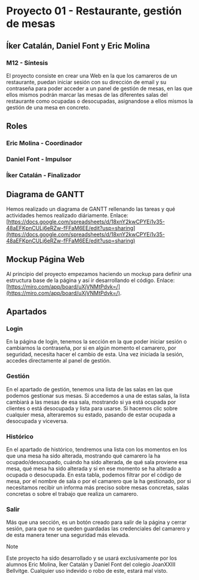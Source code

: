 # Proyecto 01 - Restaurante, gestión de mesas
## Íker Catalán, Daniel Font y Eric Molina
### M12 - Síntesis

El proyecto consiste en crear una Web en la que los camareros de un restaurante, puedan iniciar sesión con su dirección de email y su contraseña para poder acceder a un panel de gestión de mesas, en las que ellos mismos podrán marcar las mesas de las diferentes salas del restaurante como ocupadas o desocupadas, asignandose a ellos mismos la gestión de una mesa en concreto.

## Roles
### Eric Molina - Coordinador
### Daniel Font - Impulsor
### Íker Catalán - Finalizador

## Diagrama de GANTT
Hemos realizado un diagrama de GANTT rellenando las tareas y qué actividades hemos realizado diáriamente.
Enlace: [https://docs.google.com/spreadsheets/d/18xnY2kwCPYEi1v35-48aEFKpnCULj6eRZw-fFFaM6EE/edit?usp=sharing](https://docs.google.com/spreadsheets/d/18xnY2kwCPYEi1v35-48aEFKpnCULj6eRZw-fFFaM6EE/edit?usp=sharing)

## Mockup Página Web
Al principio del proyecto empezamos haciendo un mockup para definir una estructura base de la página y así ir desarrollando el código.
Enlace: [https://miro.com/app/board/uXjVNMtPdvk=/](https://miro.com/app/board/uXjVNMtPdvk=/).

## Apartados
### Login
En la página de login, tenemos la sección en la que poder iniciar sesión o cambiarnos la contraseña, por si en algún momento el camarero, por seguridad, necesita hacer el cambio de esta.
Una vez iniciada la sesión, accedes directamente al panel de gestión.

### Gestión
En el apartado de gestión, tenemos una lista de las salas en las que podemos gestionar sus mesas. Si accedemos a una de estas salas, la lista cambiará a las mesas de esa sala, mostrando si ya está ocupada por clientes o está desocupada y lista para usarse. Si hacemos clic sobre cualquier mesa, alteraremos su estado, pasando de estar ocupada a desocupada y viceversa.

### Histórico
En el apartado de histórico, tendremos una lista con los momentos en los que una mesa ha sido alterada, mostrando qué camarero la ha ocupado/desocupado, cuándo ha sido alterada, de qué sala proviene esa mesa, qué mesa ha sido alterada y si en ese momento se ha alterado a ocupada o desocupada. En esta tabla, podemos filtrar por el código de mesa, por el nombre de sala o por el camarero que la ha gestionado, por si necesitamos recibir un informa más preciso sobre mesas concretas, salas concretas o sobre el trabajo que realiza un camarero.

### Salir
Más que una sección, es un botón creado para salir de la página y cerrar sesión, para que no se queden guardadas las credenciales del camarero y de esta manera tener una seguridad más elevada.

> [!NOTE]
> Este proyecto ha sido desarrollado y se usará exclusivamente por los alumnos Eric Molina, Íker Catalán y Daniel Font del colegio JoanXXIII Bellvitge. Cualquier uso indevido o robo de este, estará mal visto.

